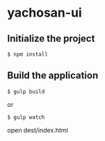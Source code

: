 # yachosan-ui

## Initialize the project

    $ npm install

## Build the application

    $ gulp build

or

    $ gulp watch

open dest/index.html
